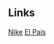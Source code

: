 ## Links
[Nike](https://<veronika2626>.github.io/<tped1-24-25>/Nike/primer.html)
[El Pais](https://<veronika2626>.github.io/<tped1-24-25>/elPais/index.html)
